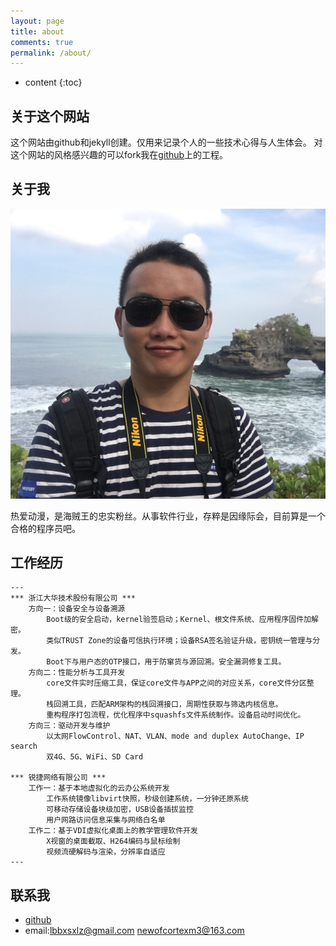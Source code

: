 ```yaml
---
layout: page
title: about
comments: true
permalink: /about/
---
```


* content
{:toc}

## 关于这个网站
这个网站由github和jekyll创建。仅用来记录个人的一些技术心得与人生体会。 
对这个网站的风格感兴趣的可以fork我在[github](https://github.com/lbbxsxlz/lbbxsxlz.github.io)上的工程。 

## 关于我

![me](https://github.com/lbbxsxlz/lbbxsxlz.github.io/raw/master/images/about/me.png)

热爱动漫，是海贼王的忠实粉丝。从事软件行业，存粹是因缘际会，目前算是一个合格的程序员吧。

## 工作经历
    ---
    *** 浙江大华技术股份有限公司 *** 
        方向一：设备安全与设备溯源 
            Boot级的安全启动，kernel验签启动；Kernel、根文件系统、应用程序固件加解密。
            类似TRUST Zone的设备可信执行环境；设备RSA签名验证升级，密钥统一管理与分发。
            Boot下与用户态的OTP接口，用于防窜货与源回溯。安全漏洞修复工具。
        方向二：性能分析与工具开发
            core文件实时压缩工具，保证core文件与APP之间的对应关系，core文件分区整理。
            栈回溯工具，匹配ARM架构的栈回溯接口，周期性获取与筛选内核信息。
            重构程序打包流程，优化程序中squashfs文件系统制作。设备启动时间优化。
        方向三：驱动开发与维护
            以太网FlowControl、NAT、VLAN、mode and duplex AutoChange、IP search
            双4G、5G、WiFi、SD Card

    *** 锐捷网络有限公司 ***
        工作一：基于本地虚拟化的云办公系统开发
            工作系统镜像libvirt快照，秒级创建系统，一分钟还原系统
            可移动存储设备块级加密，USB设备插拔监控
            用户网路访问信息采集与网络白名单
        工作二：基于VDI虚拟化桌面上的教学管理软件开发
            X视窗的桌面截取、H264编码与鼠标绘制
            视频流硬解码与渲染，分辨率自适应
    ---

## 联系我
- [github](https://github.com/lbbxsxlz)
- email:lbbxsxlz@gmail.com newofcortexm3@163.com
